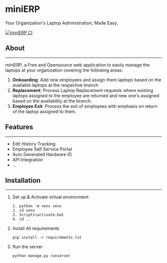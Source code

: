 # miniERP
Your Organization's Laptop Administration, Made Easy.

[![miniERP CI](https://github.com/9akashnp8/mini-ERP/workflows/main.yaml/badge.svg)](https://github.com/9akashnp8/mini-ERP/actions/workflows/main.yaml)

## About
---
miniERP, a Free and Opensource web application to easily manage the laptops at your organization covering the following areas:

1. **Onboarding**: Add new employees and assign them laptops based on the available laptops at the respective branch.
2. **Replacement**: Process Laptop Replacement requests where existing laptops assigned to the employee are returned and new one's assigned based on the availability at the branch. 
3. **Employee Exit**: Process the exit of employees with emphasis on return of the laptop assigned to them.

## Features
---
- Edit History Tracking
- Employee Self Service Portal
- Auto Generated Hardware ID
- API Integration
- ...

## Installation
---
1. Set up & Activate virtual environment

   ```
   1. python -m venv venv
   2. cd venv
   3. Scripts\activate.bat
   4. cd ..
   ```
2. Install All requirements

    ```
    pip install -r requirements.txt
    ```
3. Run the server

    ```
    python manage.py runserver
    ```